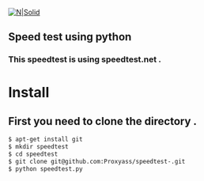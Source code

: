 [![N|Solid](https://manager.swissclouding.com/templates/six/img/logo.png)](https://swissclouding.com)
## Speed test using python 

### This speedtest is using speedtest.net .

# Install 
## First you need to clone the directory .
```sh
$ apt-get install git
$ mkdir speedtest 
$ cd speedtest
$ git clone git@github.com:Proxyass/speedtest-.git
$ python speedtest.py
```
